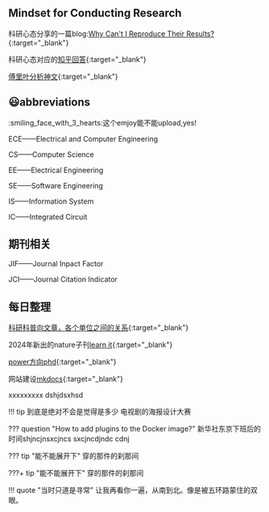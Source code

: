 ## Mindset for Conducting Research

科研心态分享的一篇blog:[Why Can't I Reproduce Their Results?](https://theorangeduck.com/page/reproduce-their-results){:target="_blank"}

科研心态对应的[知乎回答](https://www.zhihu.com/question/364269312/answer/3107942044){:target="_blank"}


[傅里叶分析神文](https://www.zhihu.com/search?type=content&q=Heinrich){:target="_blank"}

## :smiley:abbreviations

<!--这里都是缩写 -->
:smiling_face_with_3_hearts:这个emjoy能不能upload,yes!

ECE——Electrical and Computer Engineering

CS——Computer Science

EE——Electrical Engineering

SE——Software Engineering

IS——Information System

IC——Integrated Circuit 

## 期刊相关

JIF——Journal Inpact Factor

JCI——Journal Citation Indicator

## 每日整理

[科研科普向文章，各个单位之间的关系](https://zhuanlan.zhihu.com/p/347071525){:target="_blank"}

2024年新出的nature子刊[learn it](https://www.nature.com/natrevelectreng/){:target="_blank"}

[power方向phd](https://www.zhihu.com/question/53550296){:target="_blank"}

网站建设[mkdocs](https://squidfunk.github.io/mkdocs-material/getting-started/){:target="_blank"}

xxxxxxxxx
dshjdsxhsd

!!! tip
    到底是绝对不会是觉得是多少
    电视剧的海报设计大赛

??? question "How to add plugins to the Docker image?"
    新华社东京下班后的时间shjncjnsxcjncs
    sxcjncdjndc
    cdnj

??? tip "能不能展开下"
    穿的那件的刹那间

???+ tip "能不能展开下"
    穿的那件的刹那间

!!! quote "当时只道是寻常"
    让我再看你一遍，从南到北。像是被五环路蒙住的双眼。